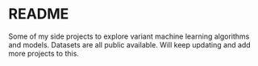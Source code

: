 # README

Some of my side projects to explore variant machine learning algorithms and models. Datasets are all public available. 
Will keep updating and add more projects to this.